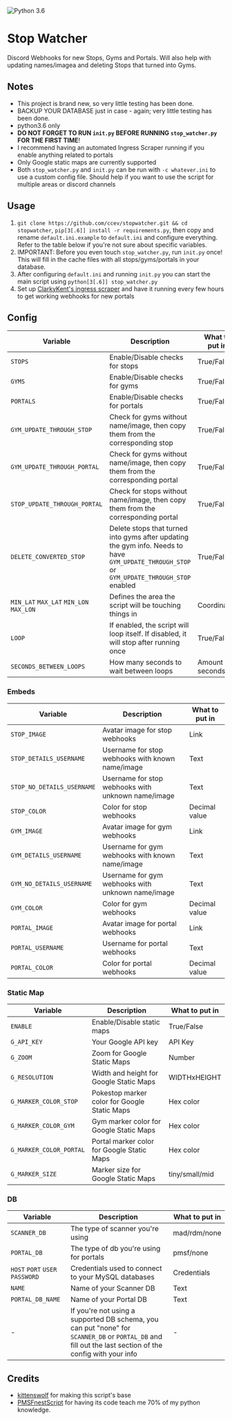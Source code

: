 ![Python 3.6](https://img.shields.io/badge/python-3.6-blue.svg)

# Stop Watcher
Discord Webhooks for new Stops, Gyms and Portals. Will also help with updating names/imagea and deleting Stops that turned into Gyms.

## Notes
- This project is brand new, so very little testing has been done.
- BACKUP YOUR DATABASE just in case - again; very little testing has been done.
- python3.6 only
- **DO NOT FORGET TO RUN `init.py` BEFORE RUNNING `stop_watcher.py` FOR THE FIRST TIME**!
- I recommend having an automated Ingress Scraper running if you enable anything related to portals
- Only Google static maps are currently supported
- Both `stop_watcher.py` and `init.py` can be run with `-c whatever.ini` to use a custom config file. Should help if you want to use the script for multiple areas or discord channels

## Usage
1. `git clone https://github.com/ccev/stopwatcher.git && cd stopwatcher`, `pip[3[.6]] install -r requirements.py`, then copy and rename `default.ini.example` to `default.ini` and configure everything. Refer to the table below if you're not sure about specific variables. 
2. IMPORTANT: Before you even touch `stop_watcher.py`, run `init.py` once! This will fill in the cache files with all stops/gyms/portals in your database.
3. After configuring `default.ini` and running `init.py` you can start the main script using `python[3[.6]] stop_watcher.py`
4. Set up [ClarkyKent's ingress scraper](https://github.com/ClarkyKent/ingress_scraper) and have it running every few hours to get working webhooks for new portals

## Config
| Variable | Description | What to put in |
|-|-|-|
| `STOPS` | Enable/Disable checks for stops | True/False |
| `GYMS` | Enable/Disable checks for gyms | True/False |
| `PORTALS` | Enable/Disable checks for portals | True/False |
| `GYM_UPDATE_THROUGH_STOP` | Check for gyms without name/image, then copy them from the corresponding stop | True/False |
| `GYM_UPDATE_THROUGH_PORTAL` | Check for gyms without name/image, then copy them from the corresponding portal | True/False |
| `STOP_UPDATE_THROUGH_PORTAL` | Check for stops without name/image, then copy them from the corresponding portal | True/False |
| `DELETE_CONVERTED_STOP` | Delete stops that turned into gyms after updating the gym info. Needs to have `GYM_UPDATE_THROUGH_STOP` or `GYM_UPDATE_THROUGH_STOP` enabled | True/False |
| `MIN_LAT` `MAX_LAT` `MIN_LON` `MAX_LON` | Defines the area the script will be touching things in | Coordinates |
| `LOOP` | If enabled, the script will loop itself. If disabled, it will stop after running once | True/False |
| `SECONDS_BETWEEN_LOOPS` | How many seconds to wait between loops | Amount of seconds |

### Embeds
| Variable | Description | What to put in |
|-|-|-|
| `STOP_IMAGE` | Avatar image for stop webhooks | Link |
| `STOP_DETAILS_USERNAME` | Username for stop webhooks with known name/image | Text |
| `STOP_NO_DETAILS_USERNAME` | Username for stop webhooks with unknown name/image | Text |
| `STOP_COLOR` | Color for stop webhooks | Decimal value |
| `GYM_IMAGE` | Avatar image for gym webhooks | Link |
| `GYM_DETAILS_USERNAME` | Username for gym webhooks with known name/image | Text |
| `GYM_NO_DETAILS_USERNAME` | Username for gym webhooks with unknown name/image | Text |
| `GYM_COLOR` | Color for gym webhooks | Decimal value |
| `PORTAL_IMAGE` | Avatar image for portal webhooks | Link |
| `PORTAL_USERNAME` | Username for portal webhooks | Text |
| `PORTAL_COLOR` | Color for portal webhooks | Decimal value |

### Static Map
| Variable | Description | What to put in |
|-|-|-|
| `ENABLE` | Enable/Disable static maps | True/False |
| `G_API_KEY` | Your Google API key | API Key |
| `G_ZOOM` | Zoom for Google Static Maps | Number |
| `G_RESOLUTION` | Width and height for Google Static Maps | WIDTHxHEIGHT |
| `G_MARKER_COLOR_STOP` | Pokestop marker color for Google Static Maps | Hex color |
| `G_MARKER_COLOR_GYM` | Gym marker color for Google Static Maps | Hex color |
| `G_MARKER_COLOR_PORTAL` | Portal marker color for Google Static Maps | Hex color |
| `G_MARKER_SIZE` | Marker size for Google Static Maps | tiny/small/mid |

### DB
| Variable | Description | What to put in |
|-|-|-|
| `SCANNER_DB` | The type of scanner you're using | mad/rdm/none |
| `PORTAL_DB` | The type of db you're using for portals | pmsf/none |
| `HOST` `PORT` `USER` `PASSWORD` | Credentials used to connect to your MySQL databases | Credentials |
| `NAME` | Name of your Scanner DB | Text |
| `PORTAL_DB_NAME` | Name of your Portal DB | Text |
| - | If you're not using a supported DB schema, you can put "none" for `SCANNER_DB` or `PORTAL_DB` and fill out the last section of the config with your info | - |

## Credits
- [kittenswolf](https://github.com/kittenswolf) for making this script's base
- [PMSFnestScript](https://github.com/M4d40/PMSFnestScript) for having its code teach me 70% of my python knowledge.
